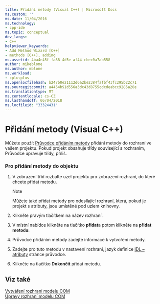 ```yaml
---
title: Přidání metody (Visual C++) | Microsoft Docs
ms.custom: ''
ms.date: 11/04/2016
ms.technology:
- cpp-ide
ms.topic: conceptual
dev_langs:
- C++
helpviewer_keywords:
- Add Method Wizard [C++]
- methods [C++], adding
ms.assetid: 4ba4e45f-fa38-4d5e-af44-cbec0a7ab558
author: mikeblome
ms.author: mblome
ms.workload:
- cplusplus
ms.openlocfilehash: b247b0e21112d6a2be2384fafbf43fc295b22c71
ms.sourcegitcommit: a4454b91d556a3dc43d8755cdcdeabcc9285a20e
ms.translationtype: MT
ms.contentlocale: cs-CZ
ms.lasthandoff: 06/04/2018
ms.locfileid: "33324431"
---
```

# <a name="adding-a-method--visual-c"></a>Přidání metody (Visual C++)
Můžete použít [Průvodce přidáním metody](../ide/add-method-wizard.md) přidání metody do rozhraní ve vašem projektu. Pokud projekt obsahuje třídy související s rozhraním, Průvodce upravuje třídy, příliš.  
  
### <a name="to-add-a-method-to-your-object"></a>Pro přidání metody do objektu  
  
1.  V zobrazení tříd rozbalte uzel projektu pro zobrazení rozhraní, do které chcete přidat metodu.  
  
    > [!NOTE]
    >  Můžete také přidat metody pro odesílající rozhraní, která, pokud je projekt s atributy, jsou umístěné pod uzlem knihovny.  
  
2.  Klikněte pravým tlačítkem na název rozhraní.  
  
3.  V místní nabídce klikněte na tlačítko **přidat**a potom klikněte na **přidat metodu**.  
  
4.  Průvodce přidáním metody zadejte informace k vytvoření metody.  
  
5.  Zadejte pro tuto metodu v nastavení rozhraní, jazyk definice [IDL – atributy](../ide/idl-attributes-add-method-wizard.md) stránce průvodce.  
  
6.  Klikněte na tlačítko **Dokončit** přidat metodu.  
  
## <a name="see-also"></a>Viz také  
 [Vytváření rozhraní modelu COM](../ide/creating-a-com-interface-visual-cpp.md)   
 [Úpravy rozhraní modelu COM](../ide/editing-a-com-interface.md)